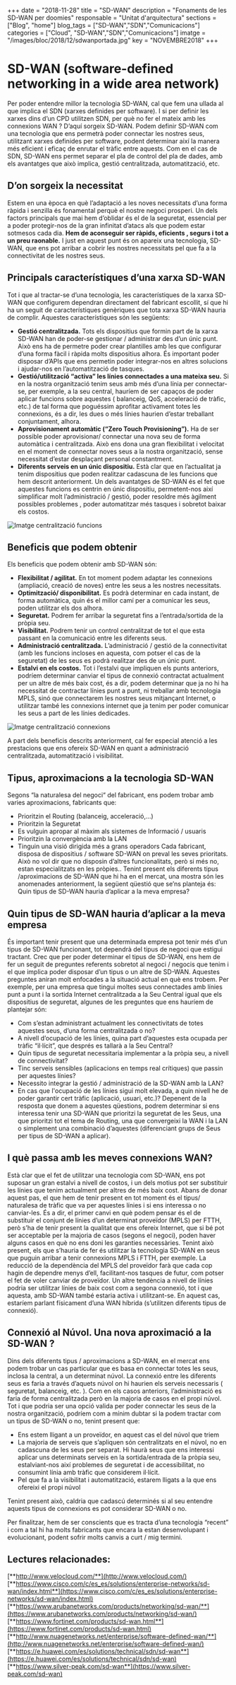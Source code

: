 +++
date        = "2018-11-28"
title       = "SD-WAN"
description = "Fonaments de les SD-WAN per doomies"
responsable = "Unitat d'arquitectura"
sections    = ["Blog", "home"]
blog_tags   = ["SD-WAN","SDN","Comunicacions"]
categories  = ["Cloud", "SD-WAN","SDN","Comunicacions"]
imatge      = "/images/bloc/2018/12/sdwanportada.jpg"
key         = "NOVEMBRE2018"
+++

# SD-WAN (software-defined networking in a wide area network)

Per poder entendre millor la tecnologia SD-WAN, cal que fem una ullada al que implica el SDN (xarxes definides per software).
I si per definir les xarxes dins d’un CPD utilitzen SDN, per què no fer el mateix amb les connexions WAN ?  D’aquí sorgeix SD-WAN.
Podem definir SD-WAN com una tecnologia que ens permetrà poder connectar les nostres seus, utilitzant xarxes definides per software, podent determinar així la manera més eficient i eficaç de enrutar el tràfic entre aquests.
Com en el cas de SDN, SD-WAN ens permet separar el pla de control del pla de dades, amb els avantatges que això implica, gestió centralitzada, automatització, etc.

## D’on sorgeix la necessitat

Estem en una època en què l’adaptació a les noves necessitats d’una forma ràpida i senzilla és fonamental perquè el nostre negoci prosperi.
Un dels factors principals que mai hem d’oblidar és el de la seguretat, essencial per a poder protegir-nos de la gran infinitat d’atacs als que podem estar sotmesos cada dia.
**Hem de aconseguir ser ràpids, eficients , segurs i tot a un preu raonable.**
I just en aquest punt és on apareix una tecnologia, SD-WAN, que ens pot arribar a cobrir les nostres necessitats pel que fa a la connectivitat de les nostres seus.

## Principals característiques d’una xarxa SD-WAN

Tot i que al tractar-se d’una tecnologia, les característiques de la xarxa SD-WAN que configurem dependran directament del fabricant escollit, sí que hi ha un seguit de característiques genèriques que tota xarxa SD-WAN hauria de complir. Aquestes característiques són les següents:
*	**Gestió centralitzada.** Tots els dispositius que formin part de la xarxa SD-WAN han de poder-se gestionar / administrar des d’un únic punt. Això ens ha de permetre poder crear plantilles amb les que configurar d’una forma fàcil i ràpida molts dispositius alhora. És important poder disposar d’APIs que ens permetin poder integrar-nos en altres solucions i ajudar-nos en l’automatització de tasques.
*	**Gestió/utilització “activa”  les línies connectades a una mateixa seu.** Si en la nostra organització tenim seus amb més d’una línia per connectar-se, per exemple, a la seu central, hauríem de ser capaços de  poder aplicar funcions sobre aquestes ( balanceig, QoS, acceleració de tràfic, etc.) de tal forma que poguéssim aprofitar activament totes les connexions, és a dir, les dues o més línies haurien d’estar treballant conjuntament, alhora.
*	**Aprovisionament automàtic (“Zero Touch Provisioning”).** Ha de ser possible poder aprovisionar/ connectar una nova seu de forma automàtica i centralitzada. Això ens dona una gran flexibilitat i velocitat en el moment de connectar noves seus a la nostra organització, sense necessitat d’estar desplaçant personal constantment.
*	**Diferents serveis en un únic dispositiu.**  Està clar que en l’actualitat ja tenim dispositius que poden realitzar cadascuna de les funcions que hem descrit anteriorment. Un dels avantatges de SD-WAN és el fet que aquestes funcions es centrin en únic dispositiu, permetent-nos així simplificar molt l’administració / gestió, poder resoldre més àgilment possibles problemes , poder automatitzar més tasques i sobretot baixar els costos.


![Imatge centralització funcions](/images/bloc/2018/12/sdwan1.jpg)

## Beneficis que podem obtenir

Els beneficis que podem obtenir amb SD-WAN són:
- **Flexibilitat / agilitat.** En tot moment podem adaptar les connexions (ampliació, creació de noves) entre les seus a les nostres necessitats.
- **Optimització/ disponibilitat.** Es podrà determinar en cada instant, de forma automàtica,  quin és el millor camí per a comunicar les seus, poden utilitzar els dos alhora.
- **Seguretat.** Podrem fer arribar la seguretat fins a l’entrada/sortida de la pròpia seu.
- **Visibilitat.** Podrem tenir un control centralitzat de tot el que esta passant en la comunicació entre les diferents seus.
- **Administració centralitzada.** L’administració / gestió de la connectivitat (amb les funcions incloses en aquesta, com potser el cas de la seguretat) de les seus es podrà realitzar  des de un únic punt. 
- **Estalvi en els costos.** Tot i l’estalvi que impliquen els punts anteriors, podríem determinar canviar el tipus de connexió contractat actualment per un altre de més baix cost, és a dir, podem determinar que ja no hi ha  necessitat de contractar línies punt a punt, ni treballar amb tecnologia MPLS, sinó que connectarem les nostres seus mitjançant Internet, o utilitzar també les connexions internet que ja tenim per poder comunicar les seus a part de les línies dedicades.

![Imatge centralització connexions](/images/bloc/2018/12/sdwan2.jpg)

A part dels beneficis descrits anteriorment, cal fer especial atenció a  les prestacions que ens ofereix SD-WAN en quant a administració centralitzada, automatització i visibilitat.

## Tipus, aproximacions a la tecnologia SD-WAN

Segons “la naturalesa del negoci“ del fabricant, ens podem trobar amb varies aproximacions, fabricants que:
- Prioritzin el Routing (balanceig, acceleració,...)
- Prioritzin la Seguretat
- Es vulguin apropar al màxim als sistemes de Informació / usuaris
- Prioritzin la convergència amb la LAN
- Tinguin una visió dirigida més a grans operadors
Cada fabricant, disposa de dispositius / software SD-WAN on preval les seves prioritats. Això no vol dir que no disposin d’altres funcionalitats, però si més no, estan especialitzats en les pròpies.. 
Tenint present els diferents tipus /aproximacions de SD-WAN que hi ha en el mercat, una mostra són les anomenades anteriorment, la següent qüestió que se’ns planteja és: Quin tipus de SD-WAN hauria d’aplicar a la meva empresa?

## Quin tipus de SD-WAN hauria d’aplicar a la meva empresa
És important tenir present que una determinada empresa pot tenir més d’un tipus de SD-WAN funcionant, tot dependrà del tipus de negoci que estigui tractant.
Crec que per poder determinar el tipus de SD-WAN, ens hem de fer un seguit de preguntes referents sobretot al negoci / negocis que tenim i el que implica poder disposar d’un tipus o un altre de SD-WAN. Aquestes preguntes aniran molt enfocades a la situació actual en què ens trobem. Per exemple, per una empresa que tingui moltes seus connectades amb línies punt a punt i la sortida Internet centralitzada a la Seu Central igual que els dispositius de seguretat, algunes de les preguntes que ens hauríem de plantejar són:
- Com s’estan administrant actualment les connectivitats de totes aquestes seus, d’una forma centralitzada o no?
- A nivell d’ocupació de les línies, quina part d’aquestes esta ocupada per tràfic “il·lícit”, que després es tallarà a la Seu Central?
- Quin tipus de seguretat necessitaria implementar a la pròpia seu, a nivell de connectivitat?
- Tinc serveis sensibles (aplicacions en temps real crítiques) que passin per aquestes línies?
- Necessito integrar la gestió / administració de la SD-WAN amb la LAN?
- En cas que l'ocupació de les línies sigui molt elevada, a quin nivell he de poder garantir cert tràfic (aplicació, usuari, etc.)?
Depenent de la resposta que donem a  aquestes qüestions, podrem determinar si ens interessa tenir una SD-WAN que prioritzi la seguretat de les Seus, una que prioritzi tot el tema de Routing, una que convergeixi la WAN i la LAN o simplement una combinació d’aquestes (diferenciant grups de Seus per tipus de SD-WAN a aplicar). 

## I què passa amb les meves connexions WAN?

Està clar que el fet de utilitzar una tecnologia com SD-WAN, ens pot suposar un gran estalvi a nivell de costos, i un dels motius pot ser substituir les línies que tenim actualment per altres de més baix cost.
Abans de donar aquest pas, el que hem de tenir present en tot moment és el tipus/ naturalesa de tràfic que va per aquestes línies i si ens interessa o no canviar-les. És a dir, el primer canvi en què podem pensar és el de substituir el conjunt de línies d’un determinat proveïdor (MPLS) per FTTH, però s’ha de tenir present la  qualitat que ens ofereix Internet, que si bé pot ser acceptable per la majoria de casos (segons el negoci), poden haver alguns casos en què no ens doni les garanties necessàries.
Tenint això present, els que s’hauria de fer és utilitzar la tecnologia SD-WAN en seus que puguin arribar a tenir connexions MPLS i FTTH, per exemple.
La reducció de la dependència del MPLS del proveïdor farà que cada cop hagin de dependre menys d’ell,  facilitant-nos tasques de futur, com potser el fet de voler canviar de proveïdor.
Un altre tendència a nivell de línies podria ser utilitzar línies de baix cost com a segona connexió, tot i que aquesta, amb SD-WAN  també estaria activa i utilitzant-se. En aquest cas, estaríem parlant físicament d’una WAN híbrida  (s’utilitzen diferents tipus de connexió).

## Connexió al Núvol. Una nova aproximació a la SD-WAN ?
Dins dels diferents tipus / aproximacions a SD-WAN, en el mercat ens podem trobar un cas particular que es basa en connectar totes les seus, inclosa la central, a un determinat núvol.
La connexió entre les diferents seus es faria a través d’aquets núvol on hi haurien els serveis necessaris ( seguretat, balanceig, etc. ). Com en els casos anteriors, l’administració es faria de forma centralitzada però en la majoria de casos en el propi núvol.
Tot i que podria ser una opció valida per poder connectar les seus de la nostra organització, podríem com a mínim dubtar si la podem tractar com un tipus de SD-WAN o no, tenint present que:
- Ens estem lligant a un proveïdor, en aquest cas el del núvol que triem
- La majoria de serveis que s’apliquen són centralitzats en el núvol, no en cadascuna de les seus per separat. Hi haurà seus que ens interessi aplicar uns determinats serveis en la sortida/entrada de la pròpia seu, estalviant-nos així problemes de seguretat i de accessibilitat, no consumint línia amb tràfic que considerem il·lícit.
- Pel que fa a la visibilitat i automatització, estarem lligats a la que ens ofereixi el propi núvol

Tenint present això, caldria que cadascú determinés si al seu entendre aquests tipus de connexions es pot considerar SD-WAN o no.

Per finalitzar, hem de ser conscients que es tracta d’una tecnologia “recent” i com a tal hi ha molts fabricants que encara la estan desenvolupant i evolucionant, podent sofrir molts canvis a curt / mig termini.

## Lectures relacionades:
 
[**http://www.velocloud.com/**](http://www.velocloud.com/)
[**https://www.cisco.com/c/es_es/solutions/enterprise-networks/sd-wan/index.html**](https://www.cisco.com/c/es_es/solutions/enterprise-networks/sd-wan/index.html)
[**https://www.arubanetworks.com/products/networking/sd-wan/**](https://www.arubanetworks.com/products/networking/sd-wan/)
[**https://www.fortinet.com/products/sd-wan.html**](https://www.fortinet.com/products/sd-wan.html)
[**http://www.nuagenetworks.net/enterprise/software-defined-wan/**](http://www.nuagenetworks.net/enterprise/software-defined-wan/)
[**https://e.huawei.com/es/solutions/technical/sdn/sd-wan**](https://e.huawei.com/es/solutions/technical/sdn/sd-wan)
[**https://www.silver-peak.com/sd-wan**](https://www.silver-peak.com/sd-wan)
